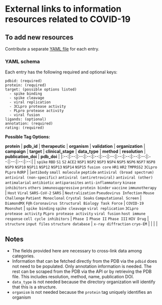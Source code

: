 # External links to information resources related to COVID-19

## To add new resources

Contribute a separate [YAML file](https://yaml.org/) for each entry.

### YAML schema

Each entry has the following required and optional keys:
```
pdbid: (required)
protein: (required)
target: (possible options listed)
  - spike binding
  - spike cleavage
  - viral replication
  - 3CLpro protease activity
  - PLpro protease activity
  - viral fusion
ligands: (optional)
annotation: (required)
rating: (required)
```

**Possible Tag Options:**

**protein**  | **pdb_id**  | **therapeutic**   | **organism**   | **validation**   | **organization**   | **campaign**   | **target**   | **clinical_stage**   | **data_type**   | **method**   |  **resolution**   | **publication_doi**   | **pdb_doi**   |
|:--:|:--:|:--:|:--:|:--:|:--:|:--:|:--:|:--:|:--:|:--:|:--:|:--:|:--:|:--:|
| `spike` `RBD` `S1` `S2` `ACE2` `NSP1` `NSP2` `NSP3` `NSP4` `NSP5` `NSP6` `NSP7` `NSP8` `NSP9` `NSP10` `NSP11` `NSP12` `NSP13` `NSP14` `NSP15` `fusion core` `HR1` `HR2` `TMPRSS2` `3CLpro` `PLpro` `RdRP`  |   |`antibody` `small molecule` `peptide` `antiviral (broad spectrum)` `antiviral (non-specific)` `antiviral (antiretroviral)` `antiviral (other)` `antimalarial` `antibiotic` `antiparasites` `anti-inflammatory` `kinase inhibitors` `others` `immunosuppressive` `protein binder` `vaccine` `immunotherapy`   | `Host` `Viral` `SARS-CoV-2` `SARS`  | `Neutralization` `Pseudovirus Infection` `Mouse Challenge` `Patient Monoclonal` `Crystal Soaks` `Computational Screen`   | `DiamondMX` `F@h` `Coronavirus Structural Biology Task Force`  | `COVID-19 Moonshot`  | `spike binding` `spike cleavage` `viral replication` `3CLpro protease activity` `PLpro protease activity` `viral fusion` `host immune response` `cell cycle inhibitors`  | `Phase I` `Phase II` `Phase III` `HIV Drug`  | `structure` `input files` `structure database`  | `x-ray diffraction` `cryo-EM`  |   |   |   |


## Notes
* The fields provided here are necessary to cross-link data among categories.
* Information that can be fetched directly from the PDB via the `pdbid` does not need to be populated.
  Only annotation information is needed. The rest can be scraped from the PDB via the API or by retrieving the PDB file.
  This includes resolution, method, name, publication DOI.
* `data_type` is not needed because the directory organization will identify that this is a structure.
* `organism` is not needed because the `protein` tag uniquely identifies an organism
